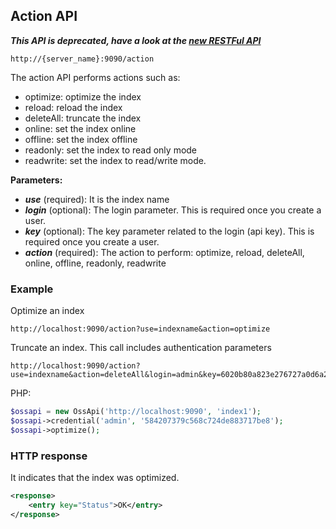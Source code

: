 ## Action API

_**This API is deprecated, have a look at the [new RESTFul API](../api_v2/README.html)**_

    http://{server_name}:9090/action

The action API performs actions such as:

- optimize: optimize the index
- reload: reload the index
- deleteAll: truncate the index
- online: set the index online
- offline: set the index offline
- readonly: set the index to read only mode
- readwrite: set the index to read/write mode.

**Parameters:**
- _**use**_ (required): It is the index name
- _**login**_ (optional): The login parameter. This is required once you create a user.
- _**key**_ (optional): The key parameter related to the login (api key). This is required once you create a user.
- _**action**_ (required): The action to perform: optimize, reload, deleteAll, online, offline, readonly, readwrite


### Example

Optimize an index

    http://localhost:9090/action?use=indexname&action=optimize
 
Truncate an index. This call includes authentication parameters

    http://localhost:9090/action?use=indexname&action=deleteAll&login=admin&key=6020b80a823e276727a0d6a23167d52b

PHP:

```php
$ossapi = new OssApi('http://localhost:9090', 'index1');
$ossapi->credential('admin', '584207379c568c724de883717be8');
$ossapi->optimize();
```

### HTTP response

It indicates that the index was optimized.

```xml
<response>
    <entry key="Status">OK</entry>
</response>
```
